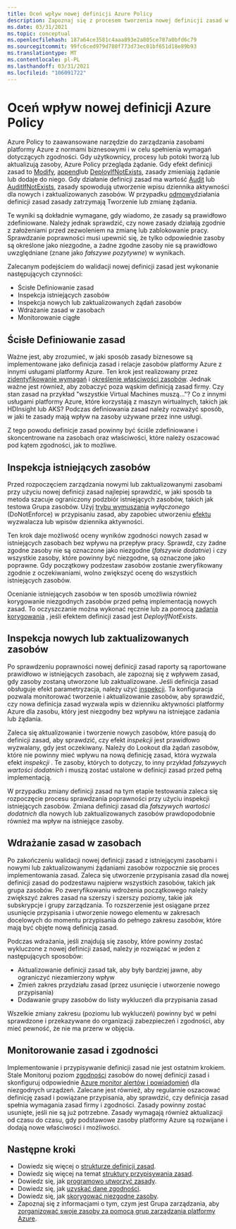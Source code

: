 ```yaml
---
title: Oceń wpływ nowej definicji Azure Policy
description: Zapoznaj się z procesem tworzenia nowej definicji zasad w środowisku platformy Azure.
ms.date: 03/31/2021
ms.topic: conceptual
ms.openlocfilehash: 187a64ce3581c4aaa893e2a805ce787a0bfd6c79
ms.sourcegitcommit: 99fc6ced979d780f773d73ec01bf651d18e89b93
ms.translationtype: MT
ms.contentlocale: pl-PL
ms.lasthandoff: 03/31/2021
ms.locfileid: "106091722"
---
```

# <a name="evaluate-the-impact-of-a-new-azure-policy-definition"></a>Oceń wpływ nowej definicji Azure Policy

Azure Policy to zaawansowane narzędzie do zarządzania zasobami platformy Azure z normami biznesowymi i w celu spełnienia wymagań dotyczących zgodności. Gdy użytkownicy, procesy lub potoki tworzą lub aktualizują zasoby, Azure Policy przegląda żądanie. Gdy efekt definicji zasad to [Modify](./effects.md#modify), [append](./effects.md#deny)lub [DeployIfNotExists](./effects.md#deployifnotexists), zasady zmieniają żądanie lub dodaje do niego. Gdy działanie definicji zasad ma wartość [Audit](./effects.md#audit) lub [AuditIfNotExists](./effects.md#auditifnotexists), zasady spowodują utworzenie wpisu dziennika aktywności dla nowych i zaktualizowanych zasobów. W przypadku [odmowy](./effects.md#deny)działania definicji zasad zasady zatrzymają Tworzenie lub zmianę żądania.

Te wyniki są dokładnie wymagane, gdy wiadomo, że zasady są prawidłowo zdefiniowane. Należy jednak sprawdzić, czy nowe zasady działają zgodnie z założeniami przed zezwoleniem na zmianę lub zablokowanie pracy. Sprawdzanie poprawności musi upewnić się, że tylko odpowiednie zasoby są określone jako niezgodne, a żadne zgodne zasoby nie są prawidłowo uwzględniane (znane jako _fałszywe pozytywne_) w wynikach.

Zalecanym podejściem do walidacji nowej definicji zasad jest wykonanie następujących czynności:

- Ścisłe Definiowanie zasad
- Inspekcja istniejących zasobów
- Inspekcja nowych lub zaktualizowanych żądań zasobów
- Wdrażanie zasad w zasobach
- Monitorowanie ciągłe

## <a name="tightly-define-your-policy"></a>Ścisłe Definiowanie zasad

Ważne jest, aby zrozumieć, w jaki sposób zasady biznesowe są implementowane jako definicja zasad i relacje zasobów platformy Azure z innymi usługami platformy Azure. Ten krok jest realizowany przez [zidentyfikowanie wymagań](../tutorials/create-custom-policy-definition.md#identify-requirements) i [określenie właściwości zasobów](../tutorials/create-custom-policy-definition.md#determine-resource-properties).
Jednak ważne jest również, aby zobaczyć poza wąskim definicją zasad firmy. Czy stan zasad na przykład "wszystkie Virtual Machines muszą..."? Co z innymi usługami platformy Azure, które korzystają z maszyn wirtualnych, takich jak HDInsight lub AKS? Podczas definiowania zasad należy rozważyć sposób, w jaki te zasady mają wpływ na zasoby używane przez inne usługi.

Z tego powodu definicje zasad powinny być ściśle zdefiniowane i skoncentrowane na zasobach oraz właściwości, które należy oszacować pod kątem zgodności, jak to możliwe.

## <a name="audit-existing-resources"></a>Inspekcja istniejących zasobów

Przed rozpoczęciem zarządzania nowymi lub zaktualizowanymi zasobami przy użyciu nowej definicji zasad najlepiej sprawdzić, w jaki sposób ta metoda szacuje ograniczony podzbiór istniejących zasobów, takich jak testowa Grupa zasobów. Użyj [trybu wymuszania](./assignment-structure.md#enforcement-mode) _wyłączonego_ (DoNotEnforce) w przypisaniu zasad, aby zapobiec utworzeniu [efektu](./effects.md) wyzwalacza lub wpisów dziennika aktywności.

Ten krok daje możliwość oceny wyników zgodności nowych zasad w istniejących zasobach bez wpływu na przepływ pracy. Sprawdź, czy żadne zgodne zasoby nie są oznaczone jako niezgodne (_fałszywie dodatnie_) i czy wszystkie zasoby, które powinny być niezgodne, są oznaczone jako poprawne.
Gdy początkowy podzestaw zasobów zostanie zweryfikowany zgodnie z oczekiwaniami, wolno zwiększyć ocenę do wszystkich istniejących zasobów.

Ocenianie istniejących zasobów w ten sposób umożliwia również korygowanie niezgodnych zasobów przed pełną implementacją nowych zasad. To oczyszczanie można wykonać ręcznie lub za pomocą [zadania korygowania](../how-to/remediate-resources.md) , jeśli efektem definicji zasad jest _DeployIfNotExists_.

## <a name="audit-new-or-updated-resources"></a>Inspekcja nowych lub zaktualizowanych zasobów

Po sprawdzeniu poprawności nowej definicji zasad raporty są raportowane prawidłowo w istniejących zasobach, ale zapoznaj się z wpływem zasad, gdy zasoby zostaną utworzone lub zaktualizowane. Jeśli definicja zasad obsługuje efekt parametryzacja, należy użyć [inspekcji](./effects.md#audit). Ta konfiguracja pozwala monitorować tworzenie i aktualizowanie zasobów, aby sprawdzić, czy nowa definicja zasad wyzwala wpis w dzienniku aktywności platformy Azure dla zasobu, który jest niezgodny bez wpływu na istniejące zadania lub żądania.

Zaleca się aktualizowanie i tworzenie nowych zasobów, które pasują do definicji zasad, aby sprawdzić, czy efekt _inspekcji_ jest prawidłowo wyzwalany, gdy jest oczekiwany. Należy do Lookout dla żądań zasobów, które nie powinny mieć wpływu na nową definicję zasad, która wyzwala efekt _inspekcji_ .
Te zasoby, których to dotyczy, to inny przykład _fałszywych wartości dodatnich_ i muszą zostać ustalone w definicji zasad przed pełną implementacją.

W przypadku zmiany definicji zasad na tym etapie testowania zaleca się rozpoczęcie procesu sprawdzania poprawności przy użyciu inspekcji istniejących zasobów. Zmiana definicji zasad dla _fałszywych wartości dodatnich_ dla nowych lub zaktualizowanych zasobów prawdopodobnie również ma wpływ na istniejące zasoby.

## <a name="deploy-your-policy-to-resources"></a>Wdrażanie zasad w zasobach

Po zakończeniu walidacji nowej definicji zasad z istniejącymi zasobami i nowymi lub zaktualizowanymi żądaniami zasobów rozpocznie się proces implementowania zasad. Zaleca się utworzenie przypisania zasad dla nowej definicji zasad do podzestawu najpierw wszystkich zasobów, takich jak grupa zasobów. Po zweryfikowaniu wdrożenia początkowego należy zwiększyć zakres zasad na szerszy i szerszy poziomy, takie jak subskrypcje i grupy zarządzania. To rozszerzenie jest osiągane przez usunięcie przypisania i utworzenie nowego elementu w zakresach docelowych do momentu przypisania do pełnego zakresu zasobów, które mają być objęte nową definicją zasad.

Podczas wdrażania, jeśli znajdują się zasoby, które powinny zostać wykluczone z nowej definicji zasad, należy je rozwiązać w jeden z następujących sposobów:

- Aktualizowanie definicji zasad tak, aby były bardziej jawne, aby ograniczyć niezamierzony wpływ
- Zmień zakres przydziału zasad (przez usunięcie i utworzenie nowego przypisania)
- Dodawanie grupy zasobów do listy wykluczeń dla przypisania zasad

Wszelkie zmiany zakresu (poziomu lub wykluczeń) powinny być w pełni sprawdzone i przekazywane do organizacji zabezpieczeń i zgodności, aby mieć pewność, że nie ma przerw w objęcia.

## <a name="monitor-your-policy-and-compliance"></a>Monitorowanie zasad i zgodności

Implementowanie i przypisywanie definicji zasad nie jest ostatnim krokiem. Stale Monitoruj poziom [zgodności](../how-to/get-compliance-data.md) zasobów do nowej definicji zasad i skonfiguruj odpowiednie [Azure monitor alertów i powiadomień](../../../azure-monitor/alerts/alerts-overview.md) dla niezgodnych urządzeń. Zalecane jest również, aby regularnie oszacować definicję zasad i powiązane przypisania, aby sprawdzić, czy definicja zasad spełnia wymagania zasad firmy i zgodności. Zasady powinny zostać usunięte, jeśli nie są już potrzebne. Zasady wymagają również aktualizacji od czasu do czasu, gdy podstawowe zasoby platformy Azure są rozwijane i dodają nowe właściwości i możliwości.

## <a name="next-steps"></a>Następne kroki

- Dowiedz się więcej o [strukturze definicji zasad](./definition-structure.md).
- Dowiedz się więcej na temat [struktury przypisywania zasad](./assignment-structure.md).
- Dowiedz się, jak [programowo utworzyć zasady](../how-to/programmatically-create.md).
- Dowiedz się, jak [uzyskać dane zgodności](../how-to/get-compliance-data.md).
- Dowiedz się, jak [skorygować niezgodne zasoby](../how-to/remediate-resources.md).
- Zapoznaj się z informacjami o tym, czym jest Grupa zarządzania, aby [zorganizować swoje zasoby za pomocą grup zarządzania platformy Azure](../../management-groups/overview.md).